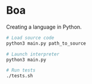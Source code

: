 # Boa

Creating a language in Python.

```bash
# Load source code
python3 main.py path_to_source

# Launch interpreter
python3 main.py

# Run tests
./tests.sh
```

